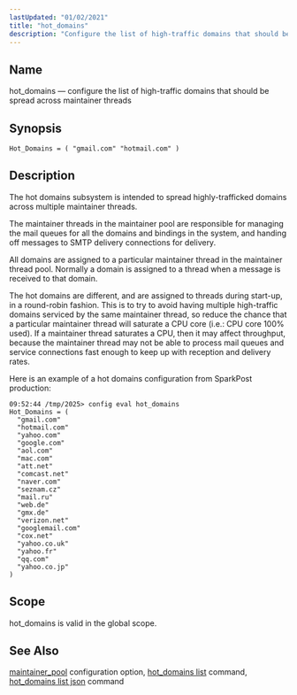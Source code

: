 ```yaml
---
lastUpdated: "01/02/2021"
title: "hot_domains"
description: "Configure the list of high-traffic domains that should be spread across maintainer threads"
---
```


<a name="conf.ref.hot_domains"></a>
## Name

hot_domains — configure the list of high-traffic domains that should be spread across maintainer threads

## Synopsis

`Hot_Domains = ( "gmail.com" "hotmail.com" )`

<a name="idp23637969"></a>
## Description

 The hot domains subsystem is intended to spread highly-trafficked domains across multiple maintainer threads.

 The maintainer threads in the maintainer pool are responsible for managing the mail queues for all the domains and bindings in the system, and handing off messages to SMTP delivery connections for delivery.

 All domains are assigned to a particular maintainer thread in the maintainer thread pool. Normally a domain is assigned to a thread when a message is received to that domain.

 The hot domains are different, and are assigned to threads during start-up, in a round-robin fashion. This is to try to avoid having multiple high-traffic domains serviced by the same maintainer thread, so reduce the chance that a particular maintainer thread will saturate a CPU core (i.e.: CPU core 100% used). If a maintainer thread saturates a CPU, then it may affect throughput, because the maintainer thread may not be able to process mail queues and service connections fast enough to keep up with reception and delivery rates.

Here is an example of a hot domains configuration from SparkPost production:

```
09:52:44 /tmp/2025> config eval hot_domains
Hot_Domains = (
  "gmail.com"
  "hotmail.com"
  "yahoo.com"
  "google.com"
  "aol.com"
  "mac.com"
  "att.net"
  "comcast.net"
  "naver.com"
  "seznam.cz"
  "mail.ru"
  "web.de"
  "gmx.de"
  "verizon.net"
  "googlemail.com"
  "cox.net"
  "yahoo.co.uk"
  "yahoo.fr"
  "qq.com"
  "yahoo.co.jp"
)
```

## Scope

hot_domains is valid in the global scope.

## See Also

[maintainer_pool](/momentum/4/config/ref-maintainer-pool) configuration option,
[hot_domains list](/momentum/4/console-commands/hot-domains-list) command, [hot_domains list json](/momentum/4/console-commands/hot-domains-list-json) command
